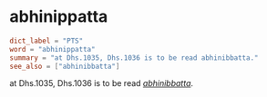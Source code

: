 # abhinippatta

``` toml
dict_label = "PTS"
word = "abhinippatta"
summary = "at Dhs.1035, Dhs.1036 is to be read abhinibbatta."
see_also = ["abhinibbatta"]
```

at Dhs.1035, Dhs.1036 is to be read *[abhinibbatta](abhinibbatta.md)*.

